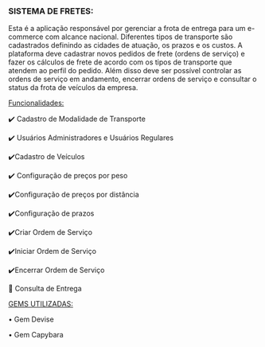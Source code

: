 <h3>SISTEMA DE FRETES:</h3>

Esta é a aplicação responsável por gerenciar a frota de entrega para um e-commerce com alcance nacional. Diferentes tipos de transporte são cadastrados definindo as cidades de atuação, os prazos e os custos. A plataforma deve cadastrar novos pedidos de frete (ordens de serviço) e fazer os cálculos de frete de acordo com os tipos de transporte que atendem ao perfil do pedido. Além disso deve ser possível controlar as ordens de serviço em andamento, encerrar ordens de serviço e consultar o status da frota de veículos da empresa.

<u>Funcionalidades:</u>

<p>✔️ Cadastro de Modalidade de Transporte </p>
<p>✔️ Usuários Administradores e Usuários Regulares</p>
<p>✔️Cadastro de Veículos</p>
<p>✔️ Configuração de preços por peso</p>
<p>✔️Configuração de preços por distância</p>
<p>✔️Configuração de prazos</p>
<p>✔️Criar Ordem de Serviço</p>
<p>✔️Iniciar Ordem de Serviço</p></p>
<p>✔️Encerrar Ordem de Serviço</p>
<p>🚨 Consulta de Entrega</p

<u>GEMS UTILIZADAS:</u>

<p>• Gem Devise</p>
<p>• Gem Capybara</p>
